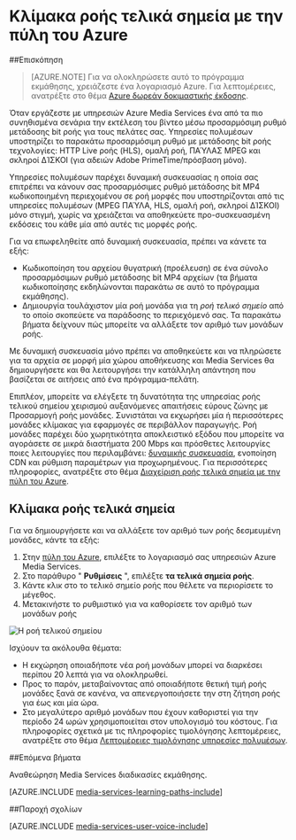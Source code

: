 <properties
    pageTitle=" Κλίμακα ροής τελικά σημεία με την πύλη του Azure | Microsoft Azure"
    description="Αυτό το πρόγραμμα εκμάθησης σάς καθοδηγεί στα βήματα της κλίμακας ροής τελικά σημεία με την πύλη του Azure."
    services="media-services"
    documentationCenter=""
    authors="Juliako"
    manager="erikre"
    editor=""/>

<tags
    ms.service="media-services"
    ms.workload="media"
    ms.tgt_pltfrm="na"
    ms.devlang="na"
    ms.topic="article"
    ms.date="10/24/2016"
    ms.author="juliako"/>


# <a name="scale-streaming-endpoints-with-the-azure-portal"></a>Κλίμακα ροής τελικά σημεία με την πύλη του Azure

##<a name="overview"></a>Επισκόπηση

> [AZURE.NOTE] Για να ολοκληρώσετε αυτό το πρόγραμμα εκμάθησης, χρειάζεστε ένα λογαριασμό Azure. Για λεπτομέρειες, ανατρέξτε στο θέμα [Azure δωρεάν δοκιμαστικής έκδοσης](https://azure.microsoft.com/pricing/free-trial/). 

Όταν εργάζεστε με υπηρεσιών Azure Media Services ένα από τα πιο συνηθισμένα σενάρια την εκτέλεση του βίντεο μέσω προσαρμόσιμη ρυθμό μετάδοσης bit ροής για τους πελάτες σας. Υπηρεσίες πολυμέσων υποστηρίζει το παρακάτω προσαρμόσιμη ρυθμό με μετάδοσης bit ροής τεχνολογίες: HTTP Live ροής (HLS), ομαλή ροή, ΠΑΎΛΑΣ MPEG και σκληροί ΔΊΣΚΟΙ (για αδειών Adobe PrimeTime/πρόσβαση μόνο).

Υπηρεσίες πολυμέσων παρέχει δυναμική συσκευασίας η οποία σας επιτρέπει να κάνουν σας προσαρμόσιμες ρυθμό μετάδοσης bit MP4 κωδικοποιημένη περιεχομένου σε ροή μορφές που υποστηρίζονται από τις υπηρεσίες πολυμέσων (MPEG ΠΑΎΛΑ, HLS, ομαλή ροή, σκληροί ΔΊΣΚΟΙ) μόνο στιγμή, χωρίς να χρειάζεται να αποθηκεύετε προ-συσκευασμένη εκδόσεις του κάθε μία από αυτές τις μορφές ροής.

Για να επωφεληθείτε από δυναμική συσκευασία, πρέπει να κάνετε τα εξής:

- Κωδικοποίηση του αρχείου θυγατρική (προέλευση) σε ένα σύνολο προσαρμόσιμων ρυθμό μετάδοσης bit MP4 αρχείων (τα βήματα κωδικοποίησης εκδηλώνονται παρακάτω σε αυτό το πρόγραμμα εκμάθησης).  
- Δημιουργία τουλάχιστον μία ροή μονάδα για τη *ροή τελικό σημείο* από το οποίο σκοπεύετε να παράδοσης το περιεχόμενό σας. Τα παρακάτω βήματα δείχνουν πώς μπορείτε να αλλάξετε τον αριθμό των μονάδων ροής.

Με δυναμική συσκευασία μόνο πρέπει να αποθηκεύετε και να πληρώσετε για τα αρχεία σε μορφή μία χώρου αποθήκευσης και Media Services θα δημιουργήσετε και θα λειτουργήσει την κατάλληλη απάντηση που βασίζεται σε αιτήσεις από ένα πρόγραμμα-πελάτη.

Επιπλέον, μπορείτε να ελέγξετε τη δυνατότητα της υπηρεσίας ροής τελικού σημείου χειρισμού αυξανόμενες απαιτήσεις εύρους ζώνης με Προσαρμογή ροής μονάδες. Συνιστάται να εκχωρήσει μία ή περισσότερες μονάδες κλίμακας για εφαρμογές σε περιβάλλον παραγωγής. Ροή μονάδες παρέχει δύο χωρητικότητα αποκλειστικό εξόδου που μπορείτε να αγοράσετε σε μικρά διαστήματα 200 Mbps και πρόσθετες λειτουργίες ποιες λειτουργίες που περιλαμβάνει: [δυναμικής συσκευασία](media-services-dynamic-packaging-overview.md), ενοποίηση CDN και ρύθμιση παραμέτρων για προχωρημένους. Για περισσότερες πληροφορίες, ανατρέξτε στο θέμα [Διαχείριση ροής τελικά σημεία με την πύλη του Azure](media-services-portal-manage-streaming-endpoints.md).

## <a name="scale-streaming-endpoints"></a>Κλίμακα ροής τελικά σημεία

Για να δημιουργήσετε και να αλλάξετε τον αριθμό των ροής δεσμευμένη μονάδες, κάντε τα εξής:

1. Στην [πύλη του Azure](https://portal.azure.com/), επιλέξτε το λογαριασμό σας υπηρεσιών Azure Media Services.
2. Στο παράθυρο " **Ρυθμίσεις** ", επιλέξτε **τα τελικά σημεία ροής**.
3. Κάντε κλικ στο το τελικό σημείο ροής που θέλετε να περιορίσετε το μέγεθος. 
4. Μετακινήστε το ρυθμιστικό για να καθορίσετε τον αριθμό των μονάδων ροής
 
![Η ροή τελικού σημείου](./media/media-services-portal-manage-streaming-endpoints/media-services-manage-streaming-endpoints3.png)

Ισχύουν τα ακόλουθα θέματα:

- Η εκχώρηση οποιαδήποτε νέα ροή μονάδων μπορεί να διαρκέσει περίπου 20 λεπτά για να ολοκληρωθεί. 
- Προς το παρόν, μεταβαίνοντας από οποιαδήποτε θετική τιμή ροής μονάδες ξανά σε κανένα, να απενεργοποιήσετε την στη ζήτηση ροής για έως και μία ώρα.
- Στο μεγαλύτερο αριθμό μονάδων που έχουν καθοριστεί για την περίοδο 24 ωρών χρησιμοποιείται στον υπολογισμό του κόστους. Για πληροφορίες σχετικά με τις πληροφορίες τιμολόγησης λεπτομέρειες, ανατρέξτε στο θέμα [Λεπτομέρειες τιμολόγησης υπηρεσίες πολυμέσων](http://go.microsoft.com/fwlink/?LinkId=275107).

##<a name="next-steps"></a>Επόμενα βήματα

Αναθεώρηση Media Services διαδικασίες εκμάθησης.

[AZURE.INCLUDE [media-services-learning-paths-include](../../includes/media-services-learning-paths-include.md)]

##<a name="provide-feedback"></a>Παροχή σχολίων

[AZURE.INCLUDE [media-services-user-voice-include](../../includes/media-services-user-voice-include.md)]


